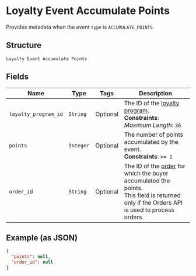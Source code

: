 
# Loyalty Event Accumulate Points

Provides metadata when the event `type` is `ACCUMULATE_POINTS`.

## Structure

`Loyalty Event Accumulate Points`

## Fields

| Name | Type | Tags | Description |
|  --- | --- | --- | --- |
| `loyalty_program_id` | `String` | Optional | The ID of the [loyalty program](../../doc/models/loyalty-program.md).<br>**Constraints**: *Maximum Length*: `36` |
| `points` | `Integer` | Optional | The number of points accumulated by the event.<br>**Constraints**: `>= 1` |
| `order_id` | `String` | Optional | The ID of the [order](../../doc/models/order.md) for which the buyer accumulated the points.<br>This field is returned only if the Orders API is used to process orders. |

## Example (as JSON)

```json
{
  "points": null,
  "order_id": null
}
```

